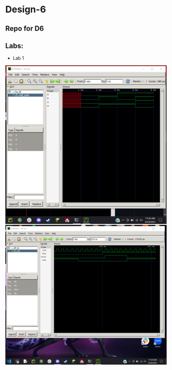# Design-6
## Repo for D6
### 

## Labs:
  * Lab 1

![Fig. 1](Lab1_ZC.png)
![Fig. 2](Images/Lab1_ZC2.png)
